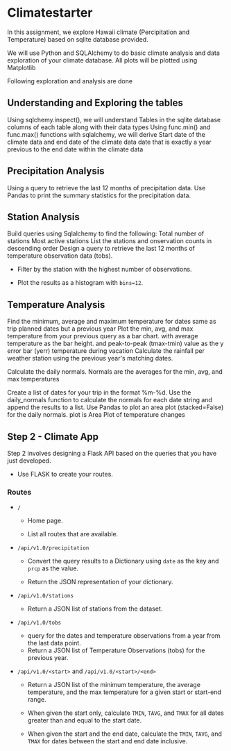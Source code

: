 # Climatestarter
In this assignment, we explore Hawaii climate (Percipitation and Temperature) based on sqlite database provided.

We will use Python and SQLAlchemy to do basic climate analysis and data exploration of your climate database. All plots will be plotted using Matplotlib

Following exploration and analysis are done

## Understanding and Exploring  the tables

Using sqlchemy.inspect(), we will understand
Tables in the sqlite database
columns of each table along with their data types
Using func.min() and func.max() functions with sqlalchemy, we will derive
Start date of the climate data and end date of the climate data
date that is exactly a year previous to the end date within the climate data

## Precipitation Analysis 
Using a query to retrieve the last 12 months of precipitation data. 
Use Pandas to print the summary statistics for the precipitation data.

## Station Analysis

Build queries using Sqlalchemy to find the following:
Total number of stations
Most active stations
List the stations and onservation counts in descending order
Design a query to retrieve the last 12 months of temperature observation data (tobs).

  * Filter by the station with the highest number of observations.

  * Plot the results as a histogram with `bins=12`.

## Temperature Analysis

Find the minimum, average and maximum temperature for dates same as trip planned dates 
but a previous year
Plot the min, avg, and max temperature from your previous query as a bar chart.
with average temperature as the bar height.
and peak-to-peak (tmax-tmin) value as the y error bar (yerr)
temperature during vacation
Calculate the rainfall per weather station using the previous year's matching dates.

Calculate the daily normals. Normals are the averages for the min, avg, and max temperatures

Create a list of dates for your trip in the format %m-%d. Use the daily_normals function to calculate the normals for each date string and append the results to a list.
Use Pandas to plot an area plot (stacked=False) for the daily normals.
plot is Area Plot of temperature changes

## Step 2 - Climate App

Step 2 involves designing a Flask API based on the queries that you have just developed.

* Use FLASK to create your routes.

### Routes

* `/`

  * Home page.

  * List all routes that are available.

* `/api/v1.0/precipitation`

  * Convert the query results to a Dictionary using `date` as the key and `prcp` as the value.

  * Return the JSON representation of your dictionary.

* `/api/v1.0/stations`

  * Return a JSON list of stations from the dataset.

* `/api/v1.0/tobs`
  * query for the dates and temperature observations from a year from the last data point.
  * Return a JSON list of Temperature Observations (tobs) for the previous year.

* `/api/v1.0/<start>` and `/api/v1.0/<start>/<end>`

  * Return a JSON list of the minimum temperature, the average temperature, and the max temperature 
  for a given start or start-end range.

  * When given the start only, calculate `TMIN`, `TAVG`, and `TMAX` for all dates greater than and 
  equal to the start date.

  * When given the start and the end date, calculate the `TMIN`, `TAVG`, and `TMAX` for dates 
  between the start and end date inclusive.

